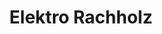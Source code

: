 ---
title: "Elektro Rachholz"
url: /sankt-johann-im-saggautal/elektro-rachholz/
shop: Elektronik
---